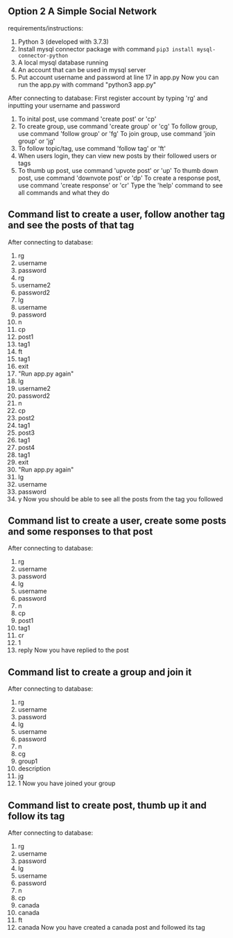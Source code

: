 ## Option 2 A Simple Social Network
requirements/instructions:
1. Python 3 (developed with 3.7.3)
4. Install mysql connector package with command `pip3 install mysql-connector-python`
1. A local mysql database running
2. An account that can be used in mysql server
5. Put account username and password at line 17 in app.py
Now you can run the app.py with command "python3 app.py"

After connecting to database:
First register account by typing 'rg' and inputting your username and password
1.  To inital post, use command 'create post' or 'cp'
2.  To create group, use command 'create group' or 'cg'
    To follow group, use command 'follow group' or 'fg'
    To join group, use command 'join group' or 'jg'
3.  To follow topic/tag, use command 'follow tag' or 'ft'
4.  When users login, they can view new posts by their followed users or tags
5.  To thumb up post, use command 'upvote post' or 'up'
    To thumb down post, use command 'downvote post' or 'dp'
    To create a response post, use command 'create response' or 'cr'
Type the 'help' command to see all commands and what they do

## Command list to create a user, follow another tag and see the posts of that tag
After connecting to database:
1. rg
2. username
3. password
4. rg
5. username2
6. password2
7. lg
8. username
9. password
10. n
11. cp
12. post1
13. tag1
14. ft
15. tag1
16. exit
17. "Run app.py again"
18. lg
19. username2
20. password2
21. n
22. cp
23. post2
24. tag1
25. post3
26. tag1
27. post4
28. tag1
29. exit
30. "Run app.py again"
31. lg
32. username
33. password
34. y
Now you should be able to see all the posts from the tag you followed



## Command list to create a user, create some posts and some responses to that post
After connecting to database:
1. rg
2. username
3. password
4. lg
5. username
6. password
7. n
8. cp
9. post1
10. tag1
11. cr
12. 1
13. reply
Now you have replied to the post


## Command list to create a group and join it
After connecting to database:
1. rg
2. username
3. password
4. lg
5. username
6. password
7. n
8. cg
9. group1
10. description
11. jg
12. 1
Now you have joined your group

## Command list to create post, thumb up it and follow its tag
After connecting to database:
1. rg
2. username
3. password
4. lg
5. username
6. password
7. n
8. cp
9. canada
10. canada
11. ft
12. canada
Now you have created a canada post and followed its tag